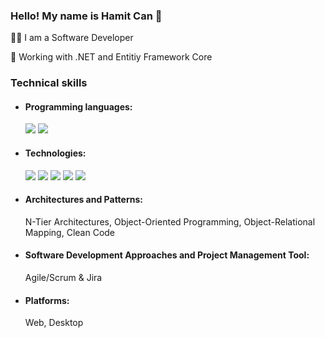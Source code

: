 ### Hello! My name is Hamit Can 👋

<p>
  👨‍💻 I am a Software Developer
</p>
<p>
   🎈 Working with .NET and Entitiy Framework Core
</p>

<h3>
Technical skills
</h3>
<ul>
   <li>
      <h4>Programming languages:</h4>
      <img src="https://img.shields.io/badge/c%23-%23239120.svg?style=for-the-badge&logo=c-sharp&logoColor=white" />
           <img src="https://img.shields.io/badge/sql-generic.svg?style=for-the-badge&logo=SQL&logoColor=white&color=blue" />

   </li>
   <li>
      <h4>Technologies:</h4>
      <img src="https://img.shields.io/badge/.NET-5C2D91?style=for-the-badge&logo=.net&logoColor=white" />
      <img src="https://img.shields.io/badge/Microsoft%20SQL%20Server-CC2927?style=for-the-badge&logo=microsoft%20sql%20server&logoColor=white" />
      <img src="https://img.shields.io/badge/html5-%23E34F26.svg?style=for-the-badge&logo=html5&logoColor=white" />
      <img src="https://img.shields.io/badge/css3-%231572B6.svg?style=for-the-badge&logo=css3&logoColor=white" />
      <img src="https://img.shields.io/badge/bootstrap-%238511FA.svg?style=for-the-badge&logo=bootstrap&logoColor=white" />

   </li>
   <li>
      <h4>Architectures and Patterns:</h4> 
      N-Tier Architectures, Object-Oriented Programming, Object-Relational Mapping, Clean Code
   </li>  
<li>
      <h4>Software Development Approaches and Project Management Tool:</h4> 
      Agile/Scrum & Jira 
   </li> 
       <li>
      <h4>Platforms:</h4> 
      Web, Desktop 
   </li>
</ul>
